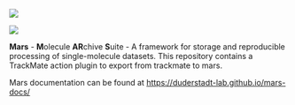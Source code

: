 [![](https://github.com/duderstadt-lab/mars-trackmate/actions/workflows/build-main.yml/badge.svg)](https://github.com/duderstadt-lab/mars-trackmate/actions/workflows/build-main.yml)

<p><img src="https://raw.githubusercontent.com/duderstadt-lab/mars-docs/master/assets/MARS%20front%20page.png" width=“800"></p>

**Mars** - **M**olecule **AR**chive **S**uite - A framework for storage and reproducible processing of single-molecule datasets. This repository contains a TrackMate action plugin to export from trackmate to mars.

Mars documentation can be found at https://duderstadt-lab.github.io/mars-docs/

